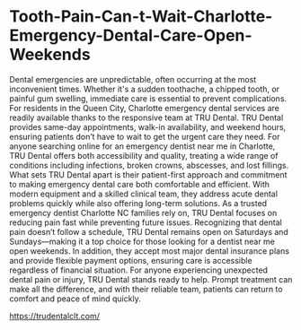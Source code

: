 # Tooth-Pain-Can-t-Wait-Charlotte-Emergency-Dental-Care-Open-Weekends
Dental emergencies are unpredictable, often occurring at the most inconvenient times. Whether it's a sudden toothache, a chipped tooth, or painful gum swelling, immediate care is essential to prevent complications. For residents in the Queen City, Charlotte emergency dental services are readily available thanks to the responsive team at TRU Dental.
TRU Dental provides same-day appointments, walk-in availability, and weekend hours, ensuring patients don’t have to wait to get the urgent care they need. For anyone searching online for an emergency dentist near me in Charlotte, TRU Dental offers both accessibility and quality, treating a wide range of conditions including infections, broken crowns, abscesses, and lost fillings.
What sets TRU Dental apart is their patient-first approach and commitment to making emergency dental care both comfortable and efficient. With modern equipment and a skilled clinical team, they address acute dental problems quickly while also offering long-term solutions. As a trusted emergency dentist Charlotte NC families rely on, TRU Dental focuses on reducing pain fast while preventing future issues.
Recognizing that dental pain doesn’t follow a schedule, TRU Dental remains open on Saturdays and Sundays—making it a top choice for those looking for a dentist near me open weekends. In addition, they accept most major dental insurance plans and provide flexible payment options, ensuring care is accessible regardless of financial situation.
For anyone experiencing unexpected dental pain or injury, TRU Dental stands ready to help. Prompt treatment can make all the difference, and with their reliable team, patients can return to comfort and peace of mind quickly.

https://trudentalclt.com/
